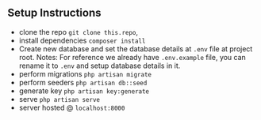 ## Setup Instructions
- clone the repo
  `git clone this.repo`,
- install dependencies
  `composer install`
- Create new database and set the database details at `.env` file at project root.
Notes: For reference we already have `.env.example` file, you can rename it to `.env` and setup database details in it.
- perform migrations
  `php artisan migrate`
- perform seeders
  `php artisan db::seed`
- generate key
  `php artisan key:generate`
- serve
  `php artisan serve`
- server hosted @ `localhost:8000`
